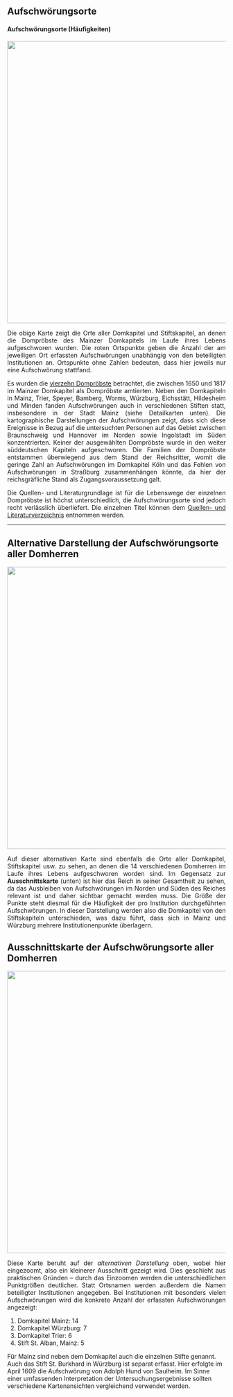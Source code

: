 <h2>Aufschwörungsorte</h2>

<h4>Aufschwörungsorte (Häufigkeiten)</h4>

<a href="https://github.com/ieg-dhr/DigiKAR_Projektseminar/tree/main/maps/Häufigkeit der Aufschwörungsorte mit Ortsnamen.png"><img src="./maps/Häufigkeit der Aufschwörungsorte mit Ortsnamen.png" width="650px" align="center"/></a>

<p align="justify">Die obige Karte zeigt die Orte aller Domkapitel und Stiftskapitel, an denen die Dompröbste des Mainzer Domkapitels im Laufe ihres Lebens aufgeschworen wurden. Die roten Ortspunkte geben die Anzahl der am jeweiligen Ort erfassten Aufschwörungen unabhängig von den beteiligten Institutionen an. Ortspunkte ohne Zahlen bedeuten, dass hier jeweils nur eine Aufschwörung stattfand.</p> 

<p align="justify">Es wurden die <a href="https://ieg-dhr.github.io/DigiKAR_Projektseminar/information_DE.html">vierzehn Dompröbste</a> betrachtet, die zwischen 1650 und 1817 im Mainzer Domkapitel als Dompröbste amtierten. Neben den Domkapiteln in Mainz, Trier, Speyer, Bamberg, Worms, Würzburg, Eichsstätt, Hildesheim und Minden fanden Aufschwörungen auch in verschiedenen Stiften statt, insbesondere in der Stadt Mainz (siehe Detailkarten unten). Die kartographische Darstellungen der Aufschwörungen zeigt, dass sich diese Ereignisse in Bezug auf die untersuchten Personen auf das Gebiet zwischen Braunschweig und Hannover im Norden sowie Ingolstadt im Süden konzentrierten. Keiner der ausgewählten Dompröbste wurde in den weiter süddeutschen Kapiteln aufgeschworen. Die Familien der Dompröbste entstammen überwiegend aus dem Stand der Reichsritter, womit die geringe Zahl an Aufschwörungen im Domkapitel Köln und das Fehlen von Aufschwörungen in Straßburg zusammenhängen könnte, da hier der reichsgräfliche Stand als Zugangsvoraussetzung galt.</p>

<p align="justify">Die Quellen- und Literaturgrundlage ist für die Lebenswege der einzelnen Dompröbste ist höchst unterschiedlich, die Aufschwörungsorte sind 
jedoch recht verlässlich überliefert. Die einzelnen Titel können dem <a href="https://ieg-dhr.github.io/DigiKAR_Projektseminar/sources_DE">Quellen- und Literaturverzeichnis</a> entnommen werden.</p>

<hr>

<h2>Alternative Darstellung der Aufschwörungsorte aller Domherren</h2>

<a href="https://github.com/ieg-dhr/DigiKAR_Projektseminar/tree/main/maps/Aufschwörungen_zoom-out.png"><img src="./maps/Aufschwörungen_zoom-out.png" width="650px" align="center"/></a>

<p align="justify">Auf dieser alternativen Karte sind ebenfalls die Orte aller Domkapitel, Stiftskapitel usw. zu sehen, an denen die 14 verschiedenen Domherren im Laufe ihres Lebens aufgeschworen worden sind. Im Gegensatz zur <strong>Ausschnittskarte</strong> (unten) ist hier das Reich in seiner Gesamtheit zu sehen, da das Ausbleiben von Aufschwörungen im Norden und Süden des Reiches relevant ist und daher sichtbar gemacht werden muss. Die Größe der Punkte steht diesmal für die Häufigkeit der pro Institution durchgeführten Aufschwörungen. In dieser Darstellung werden also die Domkapitel von den Stiftskapiteln unterschieden, was dazu führt, dass sich in Mainz und Würzburg mehrere Institutionenpunkte überlagern.</p>

<h2>Ausschnittskarte der Aufschwörungsorte aller Domherren</h2>


<a href="https://github.com/ieg-dhr/DigiKAR_Projektseminar/tree/main/maps/Aufschwörungen_most-frequent.png"><img src="./maps/Aufschwörungen_most-frequent.png" width="650px" align="center"/></a>

<p align="justify">Diese Karte beruht auf der <em>alternativen Darstellung</em> oben, wobei hier eingezoomt, also ein kleinerer Ausschnitt gezeigt wird. Dies geschieht aus praktischen Gründen – durch das Einzoomen werden die unterschiedlichen Punktgrößen deutlicher. Statt Ortsnamen werden außerdem die Namen beteiligter Institutionen angegeben. Bei Institutionen mit besonders vielen Aufschwörungen wird die konkrete Anzahl der erfassten Aufschwörungen angezeigt:

  <ol>
    <li>Domkapitel Mainz: 14</li>
    <li>Domkapitel Würzburg: 7</li>
    <li>Domkapitel Trier: 6</li>
    <li>Stift St. Alban, Mainz: 5</li>
  </ol>

Für Mainz sind neben dem Domkapitel auch die einzelnen Stifte genannt. Auch das Stift St. Burkhard in Würzburg ist separat erfasst. Hier erfolgte im April 1609 die Aufschwörung von Adolph Hund von Saulheim. Im Sinne einer umfassenden Interpretation der Untersuchungsergebnisse sollten verschiedene Kartenansichten vergleichend verwendet werden.</p>
